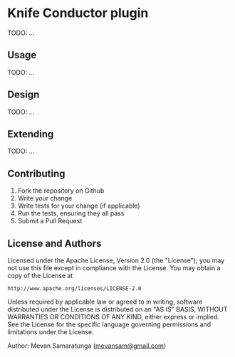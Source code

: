 # Knife Conductor plugin

TODO: ...

## Usage

TODO: ...

## Design

TODO: ...

## Extending

TODO: ...

## Contributing

1. Fork the repository on Github
2. Write your change
3. Write tests for your change (if applicable)
4. Run the tests, ensuring they all pass
5. Submit a Pull Request

## License and Authors

Licensed under the Apache License, Version 2.0 (the "License");
you may not use this file except in compliance with the License.
You may obtain a copy of the License at

    http://www.apache.org/licenses/LICENSE-2.0

Unless required by applicable law or agreed to in writing, software
distributed under the License is distributed on an "AS IS" BASIS,
WITHOUT WARRANTIES OR CONDITIONS OF ANY KIND, either express or implied.
See the License for the specific language governing permissions and
limitations under the License.

Author: Mevan Samaratunga (mevansam@gmail.com)
